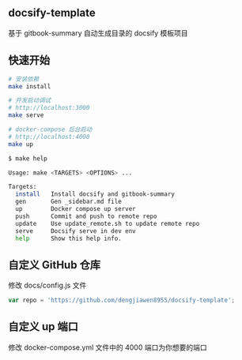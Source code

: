 ## docsify-template

基于 gitbook-summary 自动生成目录的 docsify 模板项目

## 快速开始


```bash
# 安装依赖
make install

# 开发启动调试
# http://localhost:3000
make serve

# docker-compose 后台启动
# http://localhost:4000
make up
```

```bash
$ make help

Usage: make <TARGETS> <OPTIONS> ...

Targets:
  install   Install docsify and gitbook-summary
  gen       Gen _sidebar.md file
  up        Docker compose up server
  push      Commit and push to remote repo
  update    Use update_remote.sh to update remote repo
  serve     Docsify serve in dev env
  help      Show this help info.
```

## 自定义 GitHub 仓库

修改 docs/config.js 文件

```js
var repo = 'https://github.com/dengjiawen8955/docsify-template';
```
## 自定义 up 端口

修改 docker-compose.yml 文件中的 4000 端口为你想要的端口
